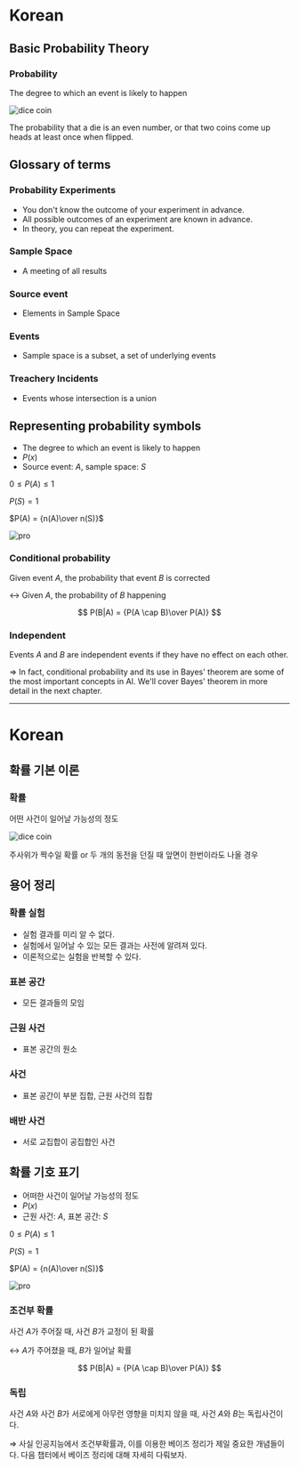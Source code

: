 # Korean

## Basic Probability Theory

### Probability

The degree to which an event is likely to happen

![dice coin](https://i.imgur.com/G7e9wq3.png)

The probability that a die is an even number, or that two coins come up heads at least once when flipped.

## Glossary of terms

### Probability Experiments

- You don't know the outcome of your experiment in advance.
- All possible outcomes of an experiment are known in advance.
- In theory, you can repeat the experiment.

### Sample Space

- A meeting of all results

### Source event

- Elements in Sample Space

### Events

- Sample space is a subset, a set of underlying events
### Treachery Incidents

- Events whose intersection is a union


## Representing probability symbols

- The degree to which an event is likely to happen
- $P(x)$
- Source event: $A$, sample space: $S$

$0 \leq P(A) \leq 1$

$P(S) = 1$

$P(A) = {n(A)\over n(S)}$

![pro](https://imgur.com/12ac56b4-b2f6-43a3-8fec-9f9f879011a8)

### Conditional probability

Given event $A$, the probability that event $B$ is corrected

↔ Given $A$, the probability of $B$ happening

$$
P(B|A) = {P(A \cap B)\over P(A)}
$$

### Independent

Events $A$ and $B$ are independent events if they have no effect on each other. 

⇒ In fact, conditional probability and its use in Bayes' theorem are some of the most important concepts in AI. We'll cover Bayes' theorem in more detail in the next chapter.




---

# Korean

## 확률 기본 이론

### 확률

어떤 사건이 일어날 가능성의 정도

![dice coin](https://i.imgur.com/G7e9wq3.png)

주사위가 짝수일 확률 or 두 개의 동전을 던질 때 앞면이 한번이라도 나올 경우

## 용어 정리

### 확률 실험

- 실험 결과를 미리 알 수 없다.
- 실험에서 일어날 수 있는 모든 결과는 사전에 알려져 있다.
- 이론적으로는 실험을 반복할 수 있다.

### 표본 공간

- 모든 결과들의 모임

### 근원 사건

- 표본 공간의 원소

### 사건

- 표본 공간이 부분 집합, 근원 사건의 집합

### 배반 사건

- 서로 교집합이 공집합인 사건

## 확률 기호 표기

- 어떠한 사건이 일어날 가능성의 정도
- $P(x)$
- 근원 사건: $A$, 표본 공간: $S$

$0 \leq P(A) \leq 1$

$P(S) = 1$

$P(A) = {n(A)\over n(S)}$

![pro](https://imgur.com/12ac56b4-b2f6-43a3-8fec-9f9f879011a8)

### 조건부 확률

사건 $A$가 주어질 때, 사건 $B$가 교정이 된 확률

↔ $A$가 주어졌을 때, $B$가 일어날 확률

$$
P(B|A) = {P(A \cap B)\over P(A)}
$$

### 독립

사건 $A$와 사건 $B$가 서로에게 아무런 영향을 미치지 않을 때, 사건 $A$와 $B$는 독립사건이다. 

⇒ 사실 인공지능에서 조건부확률과, 이를 이용한 베이즈 정리가 제일 중요한 개념들이다. 다음 챕터에서 베이즈 정리에 대해 자세히 다뤄보자.
